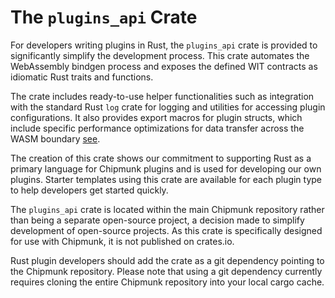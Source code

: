 # The `plugins_api` Crate

For developers writing plugins in Rust, the `plugins_api` crate is provided to significantly simplify the development process. This crate automates the WebAssembly bindgen process and exposes the defined WIT contracts as idiomatic Rust traits and functions.

The crate includes ready-to-use helper functionalities such as integration with the standard Rust `log` crate for logging and utilities for accessing plugin configurations. It also provides export macros for plugin structs, which include specific performance optimizations for data transfer across the WASM boundary [see](./data-transfer.md).

The creation of this crate shows our commitment to supporting Rust as a primary language for Chipmunk plugins and is used for developing our own plugins. Starter templates using this crate are available for each plugin type to help developers get started quickly.

The `plugins_api` crate is located within the main Chipmunk repository rather than being a separate open-source project, a decision made to simplify development of open-source projects. As this crate is specifically designed for use with Chipmunk, it is not published on crates.io.

Rust plugin developers should add the crate as a git dependency pointing to the Chipmunk repository. Please note that using a git dependency currently requires cloning the entire Chipmunk repository into your local cargo cache.

